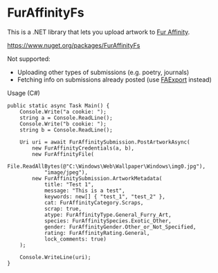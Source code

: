 # FurAffinityFs

This is a .NET library that lets you upload artwork to [Fur Affinity](https://sfw.furaffinity.net/).

https://www.nuget.org/packages/FurAffinityFs

Not supported:
* Uploading other types of submissions (e.g. poetry, journals)
* Fetching info on submissions already posted (use [FAExport](https://github.com/Deer-Spangle/faexport) instead)

Usage (C#)

    public static async Task Main() {
        Console.Write("a cookie: ");
        string a = Console.ReadLine();
        Console.Write("b cookie: ");
        string b = Console.ReadLine();

        Uri uri = await FurAffinitySubmission.PostArtworkAsync(
            new FurAffinityCredentials(a, b),
            new FurAffinityFile(
                File.ReadAllBytes(@"C:\Windows\Web\Wallpaper\Windows\img0.jpg"),
                "image/jpeg"),
            new FurAffinitySubmission.ArtworkMetadata(
                title: "Test 1",
                message: "This is a test",
                keywords: new[] { "test_1", "test_2" },
                cat: FurAffinityCategory.Scraps,
                scrap: true,
                atype: FurAffinityType.General_Furry_Art,
                species: FurAffinitySpecies.Exotic_Other,
                gender: FurAffinityGender.Other_or_Not_Specified,
                rating: FurAffinityRating.General,
                lock_comments: true)
        );

        Console.WriteLine(uri);
    }
